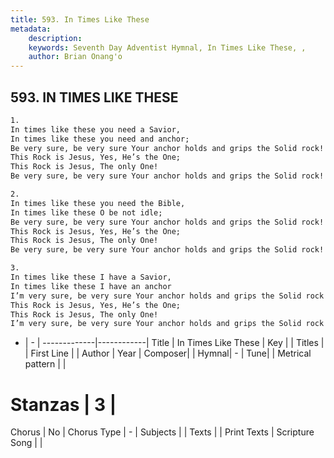 ```yaml
---
title: 593. In Times Like These
metadata:
    description: 
    keywords: Seventh Day Adventist Hymnal, In Times Like These, , 
    author: Brian Onang'o
---
```



## 593. IN TIMES LIKE THESE

```txt
1.
In times like these you need a Savior,
In times like these you need and anchor;
Be very sure, be very sure Your anchor holds and grips the Solid rock!
This Rock is Jesus, Yes, He’s the One;
This Rock is Jesus, The only One!
Be very sure, be very sure Your anchor holds and grips the Solid rock!

2.
In times like these you need the Bible,
In times like these O be not idle;
Be very sure, be very sure Your anchor holds and grips the Solid rock!
This Rock is Jesus, Yes, He’s the One;
This Rock is Jesus, The only One!
Be very sure, be very sure Your anchor holds and grips the Solid rock!

3.
In times like these I have a Savior,
In times like these I have an anchor
I’m very sure, be very sure Your anchor holds and grips the Solid rock!
This Rock is Jesus, Yes, He’s the One;
This Rock is Jesus, The only One!
I’m very sure, be very sure Your anchor holds and grips the Solid rock!
```

- |   -  |
-------------|------------|
Title | In Times Like These |
Key |  |
Titles |  |
First Line |  |
Author | 
Year | 
Composer|  |
Hymnal|  - |
Tune|  |
Metrical pattern | |
# Stanzas | 3 |
Chorus | No |
Chorus Type | - |
Subjects |  |
Texts |  |
Print Texts | 
Scripture Song |  |
  
